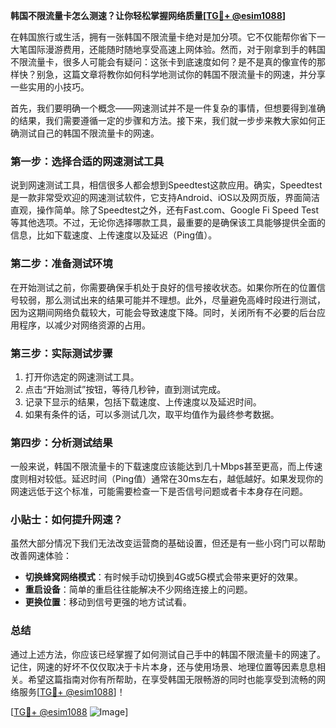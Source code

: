 **韩国不限流量卡怎么测速？让你轻松掌握网络质量[[TG💪+ @esim1088](https://t.me/s/esim1088)]**

在韩国旅行或生活，拥有一张韩国不限流量卡绝对是加分项。它不仅能帮你省下一大笔国际漫游费用，还能随时随地享受高速上网体验。然而，对于刚拿到手的韩国不限流量卡，很多人可能会有疑问：这张卡到底速度如何？是不是真的像宣传的那样快？别急，这篇文章将教你如何科学地测试你的韩国不限流量卡的网速，并分享一些实用的小技巧。

首先，我们要明确一个概念——网速测试并不是一件复杂的事情，但想要得到准确的结果，我们需要遵循一定的步骤和方法。接下来，我们就一步步来教大家如何正确测试自己的韩国不限流量卡的网速。

### **第一步：选择合适的网速测试工具**

说到网速测试工具，相信很多人都会想到Speedtest这款应用。确实，Speedtest是一款非常受欢迎的网速测试软件，它支持Android、iOS以及网页版，界面简洁直观，操作简单。除了Speedtest之外，还有Fast.com、Google Fi Speed Test等其他选项。不过，无论你选择哪款工具，最重要的是确保该工具能够提供全面的信息，比如下载速度、上传速度以及延迟（Ping值）。

### **第二步：准备测试环境**

在开始测试之前，你需要确保手机处于良好的信号接收状态。如果你所在的位置信号较弱，那么测试出来的结果可能并不理想。此外，尽量避免高峰时段进行测试，因为这期间网络负载较大，可能会导致速度下降。同时，关闭所有不必要的后台应用程序，以减少对网络资源的占用。

### **第三步：实际测试步骤**

1. 打开你选定的网速测试工具。
2. 点击“开始测试”按钮，等待几秒钟，直到测试完成。
3. 记录下显示的结果，包括下载速度、上传速度以及延迟时间。
4. 如果有条件的话，可以多测试几次，取平均值作为最终参考数据。

### **第四步：分析测试结果**

一般来说，韩国不限流量卡的下载速度应该能达到几十Mbps甚至更高，而上传速度则相对较低。延迟时间（Ping值）通常在30ms左右，越低越好。如果发现你的网速远低于这个标准，可能需要检查一下是否信号问题或者卡本身存在问题。

### **小贴士：如何提升网速？**

虽然大部分情况下我们无法改变运营商的基础设置，但还是有一些小窍门可以帮助改善网速体验：

- **切换蜂窝网络模式**：有时候手动切换到4G或5G模式会带来更好的效果。
- **重启设备**：简单的重启往往能解决不少网络连接上的问题。
- **更换位置**：移动到信号更强的地方试试看。

### **总结**

通过上述方法，你应该已经掌握了如何测试自己手中的韩国不限流量卡的网速了。记住，网速的好坏不仅仅取决于卡片本身，还与使用场景、地理位置等因素息息相关。希望这篇指南对你有所帮助，在享受韩国无限畅游的同时也能享受到流畅的网络服务[[TG💪+ @esim1088](https://t.me/s/esim1088)]！

[[TG💪+ @esim1088](https://t.me/s/esim1088) ![Image](https://i.postimg.cc/4NQfJmqS/Snipaste-2025-05-13-00-14-12.png)]